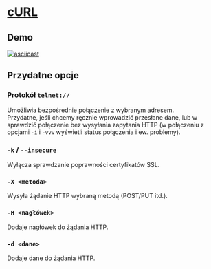 # [cURL](https://curl.haxx.se/)

## Demo
[![asciicast](https://asciinema.org/a/237805.svg)](https://asciinema.org/a/237805)

## Przydatne opcje
### Protokół `telnet://`
Umożliwia bezpośrednie połączenie z wybranym adresem.  
Przydatne, jeśli chcemy ręcznie wprowadzić przesłane dane, lub w sprawdzić połączenie bez wysyłania zapytania HTTP (w połączeniu z opcjami `-i` i `-vvv` wyświetli status połączenia i ew. problemy).

### `-k` / `--insecure`
Wyłącza sprawdzanie poprawności certyfikatów SSL.

### `-X <metoda>`
Wysyła żądanie HTTP wybraną metodą (POST/PUT itd.).

### `-H <nagłówek>`
Dodaje nagłówek do żądania HTTP.

### `-d <dane>`
Dodaje dane do żądania HTTP.
